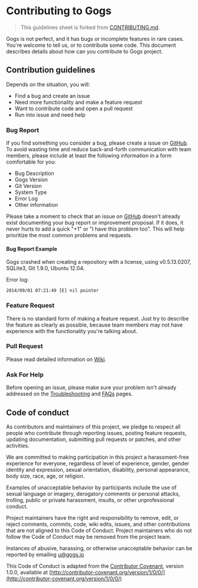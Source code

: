 # Contributing to Gogs

> This guidelines sheet is forked from [CONTRIBUTING.md](https://github.com/drone/drone/blob/8d9c7cee56d6c2eac81dc156ce27be6716d97e68/CONTRIBUTING.md).

Gogs is not perfect, and it has bugs or incomplete features in rare cases. You're welcome to tell us, or to contribute some code. This document describes details about how can you contribute to Gogs project.

## Contribution guidelines

Depends on the situation, you will:

- Find a bug and create an issue
- Need more functionality and make a feature request
- Want to contribute code and open a pull request
- Run into issue and need help

### Bug Report

If you find something you consider a bug, please create a issue on [GitHub](https://github.com/gogs/gogs/issues). To avoid wasting time and reduce back-and-forth communication with team members, please include at least the following information in a form comfortable for you:

- Bug Description
- Gogs Version
- Git Version
- System Type
- Error Log
- Other information

Please take a moment to check that an issue on [GitHub](https://github.com/gogs/gogs/issues) doesn't already exist documenting your bug report or improvement proposal. If it does, it never hurts to add a quick "+1" or "I have this problem too". This will help prioritize the most common problems and requests.

#### Bug Report Example

Gogs crashed when creating a repository with a license, using v0.5.13.0207, SQLite3, Git 1.9.0, Ubuntu 12.04.

Error log:

```
2014/09/01 07:21:49 [E] nil pointer
```

### Feature Request

There is no standard form of making a feature request. Just try to describe the feature as clearly as possible, because team members may not have experience with the functionality you're talking about.

### Pull Request

Please read detailed information on [Wiki](https://github.com/gogs/gogs/wiki/Contributing-Code).

### Ask For Help

Before opening an issue, please make sure your problem isn't already addressed on the [Troubleshooting](https://gogs.io/docs/intro/troubleshooting.html) and [FAQs](https://gogs.io/docs/intro/faqs.html) pages.

## Code of conduct

As contributors and maintainers of this project, we pledge to respect all people who contribute through reporting issues, posting feature requests, updating documentation, submitting pull requests or patches, and other activities.

We are committed to making participation in this project a harassment-free experience for everyone, regardless of level of experience, gender, gender identity and expression, sexual orientation, disability, personal appearance, body size, race, age, or religion.

Examples of unacceptable behavior by participants include the use of sexual language or imagery, derogatory comments or personal attacks, trolling, public or private harassment, insults, or other unprofessional conduct.

Project maintainers have the right and responsibility to remove, edit, or reject comments, commits, code, wiki edits, issues, and other contributions that are not aligned to this Code of Conduct. Project maintainers who do not follow the Code of Conduct may be removed from the project team.

Instances of abusive, harassing, or otherwise unacceptable behavior can be reported by emailing u@gogs.io

This Code of Conduct is adapted from the [Contributor Covenant](http:contributor-covenant.org), version 1.0.0, available at [http://contributor-covenant.org/version/1/0/0/](http://contributor-covenant.org/version/1/0/0/)
